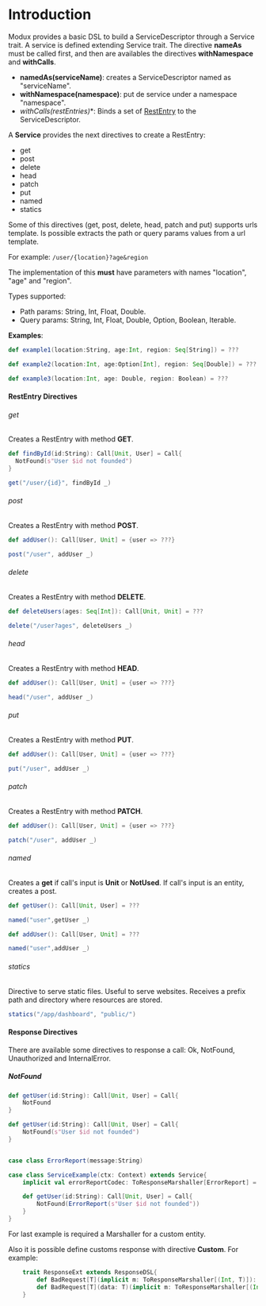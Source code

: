 Introduction
================

Modux provides a basic DSL to build a ServiceDescriptor through a Service trait. 
A service is defined extending Service trait. The directive **nameAs** must be called first, and then are availables the directives  **withNamespace** and **withCalls**.

* **namedAs(serviceName)**: creates a ServiceDescriptor named as "serviceName".
* **withNamespace(namespace)**: put de service under a namespace "namespace".
* **withCalls(restEntries*)**: Binds a set of [RestEntry](/restentry) to the ServiceDescriptor.


A **Service** provides the next directives to create a RestEntry:

* get
* post
* delete
* head
* patch
* put
* named
* statics

Some of this directives (get, post, delete, head, patch and put) supports urls template. Is possible extracts the path or query params values from a url template. 

For example: `/user/{location}?age&region`

The implementation of this **must** have parameters with names "location", "age" and "region".

Types supported:
* Path params: String, Int, Float, Double.
* Query params: String, Int, Float, Double, Option, Boolean, Iterable.

**Examples**:

```scala
def example1(location:String, age:Int, region: Seq[String]) = ???

def example2(location:Int, age:Option[Int], region: Seq[Double]) = ???

def example3(location:Int, age: Double, region: Boolean) = ???
```


#### RestEntry Directives


###### get

Creates a RestEntry with method **GET**. 
```scala
def findById(id:String): Call[Unit, User] = Call{
  NotFound(s"User $id not founded")
}

get("/user/{id}", findById _)
```
###### post

Creates a RestEntry with method **POST**. 
```scala
def addUser(): Call[User, Unit] = {user => ???}

post("/user", addUser _)
```

###### delete

Creates a RestEntry with method **DELETE**.
```scala
def deleteUsers(ages: Seq[Int]): Call[Unit, Unit] = ???

delete("/user?ages", deleteUsers _)
```

###### head

Creates a RestEntry with method **HEAD**.
```scala
def addUser(): Call[User, Unit] = {user => ???}

head("/user", addUser _)
```

###### put

Creates a RestEntry with method **PUT**.
```scala
def addUser(): Call[User, Unit] = {user => ???}

put("/user", addUser _)
```

###### patch

Creates a RestEntry with method **PATCH**. 
```scala
def addUser(): Call[User, Unit] = {user => ???}

patch("/user", addUser _)
```

###### named

Creates a **get** if call's input is **Unit** or **NotUsed**. If call's input is an entity, creates a post.   

```scala
def getUser(): Call[Unit, User] = ???

named("user",getUser _)
```

```scala
def addUser(): Call[User, Unit] = ???

named("user",addUser _)
```

###### statics
Directive to serve static files. Useful to serve websites. Receives a prefix path and directory where resources are stored.

```scala
statics("/app/dashboard", "public/")
```

#### Response Directives

There are available some directives to response a call: Ok, NotFound, Unauthorized and InternalError.

##### NotFound

```scala
def getUser(id:String): Call[Unit, User] = Call{
	NotFound
}
```

```scala
def getUser(id:String): Call[Unit, User] = Call{
	NotFound(s"User $id not founded")
}
```


```scala

case class ErrorReport(message:String)

case class ServiceExample(ctx: Context) extends Service{
	implicit val errorReportCodec: ToResponseMarshaller[ErrorReport] = ???

	def getUser(id:String): Call[Unit, User] = Call{
		NotFound(ErrorReport(s"User $id not founded"))
	}
}
```

For last example is required a Marshaller for a custom entity. 

Also it is possible define customs response with directive **Custom**. For example:

```scala
	trait ResponseExt extends ResponseDSL{
		def BadRequest[T](implicit m: ToResponseMarshaller[(Int, T)]): Future[T] = Custom(400)
		def BadRequest[T](data: T)(implicit m: ToResponseMarshaller[(Int, T)]): Future[T] = Custom(400, data)
	}
```
